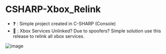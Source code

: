 # CSHARP-Xbox_Relink

- ❓ : Simple project created in C-SHARP (Console)
- 📄 : Xbox Services Unlinked? Due to spoofers? Simple solution use this release to relink all xbox services.


![image](https://user-images.githubusercontent.com/122197909/218202873-40f99d84-031d-47db-a943-f1115638f9a1.png)

